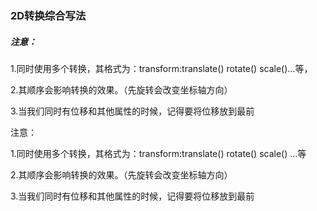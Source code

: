 ### 2D转换综合写法



##### 注意：

1.同时使用多个转换，其格式为：transform:translate() rotate() scale()...等，

2.其顺序会影响转换的效果。（先旋转会改变坐标轴方向）

3.当我们同时有位移和其他属性的时候，记得要将位移放到最前



注意：

1.同时使用多个转换，其格式为：transform:translate() rotate() scale() ...等

2.其顺序会影响转换的效果。（先旋转会改变坐标轴方向）

3.当我们同时有位移和其他属性的时候，记得要将位移放到最前

